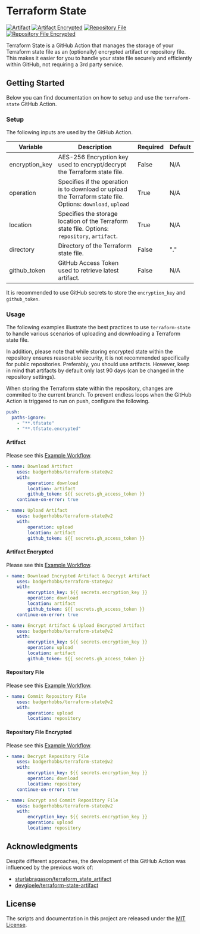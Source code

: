# Terraform State

[![Artifact](https://github.com/BadgerHobbs/terraform-state/actions/workflows/artifact.yml/badge.svg)](https://github.com/BadgerHobbs/terraform-state/actions/workflows/artifact.yml) [![Artifact Encrypted](https://github.com/BadgerHobbs/terraform-state/actions/workflows/artifact_encrypted.yml/badge.svg)](https://github.com/BadgerHobbs/terraform-state/actions/workflows/artifact_encrypted.yml) [![Repository File](https://github.com/BadgerHobbs/terraform-state/actions/workflows/repository_file.yml/badge.svg)](https://github.com/BadgerHobbs/terraform-state/actions/workflows/repository_file.yml) [![Repository File Encrypted](https://github.com/BadgerHobbs/terraform-state/actions/workflows/repository_file_encrypted.yml/badge.svg)](https://github.com/BadgerHobbs/terraform-state/actions/workflows/repository_file_encrypted.yml)

Terraform State is a GitHub Action that manages the storage of your Terraform state file as an (optionally) encrypted artifact or repository file. This makes it easier for you to handle your state file securely and efficiently within GitHub, not requiring a 3rd party service.

## Getting Started

Below you can find documentation on how to setup and use the `terraform-state` GitHub Action.

### Setup

The following inputs are used by the GitHub Action.

| Variable       | Description                                                                                                 | Required | Default |
| -------------- | ----------------------------------------------------------------------------------------------------------- | -------- | ------- |
| encryption_key | AES-256 Encryption key used to encrypt/decrypt the Terraform state file.                                    | False    | N/A     |
| operation      | Specifies if the operation is to download or upload the Terraform state file. Options: `download`, `upload` | True     | N/A     |
| location       | Specifies the storage location of the Terraform state file. Options: `repository`, `artifact`.              | True     | N/A     |
| directory      | Directory of the Terraform state file.                                                                      | False    | "."     |
| github_token   | GitHub Access Token used to retrieve latest artifact.                                                       | False    | N/A     |

It is recommended to use GitHub secrets to store the `encryption_key` and `github_token`.

### Usage

The following examples illustrate the best practices to use `terraform-state` to handle various scenarios of uploading and downloading a Terraform state file.

In addition, please note that while storing encrypted state within the repository ensures reasonable security, it is not recommended specifically for public repositories. Preferably, you should use artifacts. However, keep in mind that artifacts by default only last 90 days (can be changed in the repository settings).

When storing the Terraform state within the repository, changes are commited to the current branch. To prevent endless loops when the GitHub Action is triggered to run on push, configure the following.

```yml
push:
  paths-ignore:
    - "**.tfstate"
    - "**.tfstate.encrypted"
```

#### Artifact

Please see this [Example Workflow](.github/workflows/artifact.yml).

```yml
- name: Download Artifact
    uses: badgerhobbs/terraform-state@v2
    with:
        operation: download
        location: artifact
        github_token: ${{ secrets.gh_access_token }}
    continue-on-error: true

- name: Upload Artifact
    uses: badgerhobbs/terraform-state@v2
    with:
        operation: upload
        location: artifact
        github_token: ${{ secrets.gh_access_token }}
```

#### Artifact Encrypted

Please see this [Example Workflow](.github/workflows/artifact_encrypted.yml).

```yml
- name: Download Encrypted Artifact & Decrypt Artifact
    uses: badgerhobbs/terraform-state@v2
    with:
        encryption_key: ${{ secrets.encryption_key }}
        operation: download
        location: artifact
        github_token: ${{ secrets.gh_access_token }}
    continue-on-error: true

- name: Encrypt Artifact & Upload Encrypted Artifact
    uses: badgerhobbs/terraform-state@v2
    with:
        encryption_key: ${{ secrets.encryption_key }}
        operation: upload
        location: artifact
        github_token: ${{ secrets.gh_access_token }}
```

#### Repository File

Please see this [Example Workflow](.github/workflows/repository_file.yml).

```yml
- name: Commit Repository File
    uses: badgerhobbs/terraform-state@v2
    with:
        operation: upload
        location: repository
```

#### Repository File Encrypted

Please see this [Example Workflow](.github/workflows/repository_file_encrypted.yml).

```yml
- name: Decrypt Repository File
    uses: badgerhobbs/terraform-state@v2
    with:
        encryption_key: ${{ secrets.encryption_key }}
        operation: download
        location: repository
    continue-on-error: true

- name: Encrypt and Commit Repository File
    uses: badgerhobbs/terraform-state@v2
    with:
        encryption_key: ${{ secrets.encryption_key }}
        operation: upload
        location: repository
```

## Acknowledgments

Despite different approaches, the development of this GitHub Action was influenced by the previous work of:

- [sturlabragason/terraform_state_artifact](https://github.com/sturlabragason/terraform_state_artifact)
- [devgioele/terraform-state-artifact](https://github.com/devgioele/terraform-state-artifact)

## License

The scripts and documentation in this project are released under the [MIT License](LICENSE).
